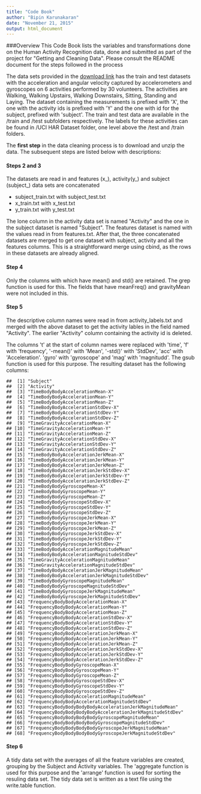 ```yaml
---
title: "Code Book"
author: "Bipin Karunakaran"
date: "November 21, 2015"
output: html_document
---
```


###Overview
This Code Book lists the variables and transformations done on the Human Activity Recognition data, done and submitted as part of the project for "Getting and Cleaning Data". Please consult the README document for the steps followed in the process


The data sets provided in the [download link](https://d396qusza40orc.cloudfront.net/getdata%2Fprojectfiles%2FUCI%20HAR%20Dataset.zip ) has the train and test datasets with the acceleration and angular velocity captured by accelerometers and gyroscopes on 6 activities performed by 30 volunteers. The activities are Walking, Walking Upstairs, Walking Downstairs, Sitting, Standing and Laying. The dataset containing the measurements is prefixed with 'X', the one with the activity ids is prefixed with 'Y' and the one with id for the subject, prefixed with 'subject'. The train and test data are available in the /train and /test subfolders respectively. The labels for these activities can be found in /UCI HAR Dataset folder, one level above the /test and /train folders. 

The **first step** in the data cleaning process is to download and unzip the data. The subsequent steps are listed below with descriptions:

#### Steps 2 and 3
The datasets are read in and features (x_), activity(y_) and subject (subject_) data sets are concatenated  

+ subject_train.txt with subject_test.txt  
+ x_train.txt with x_test.txt  
+ y_train.txt with y_test.txt 

The lone column in the activity data set is named "Activity" and the one in the subject dataset is named "Subject". The features dataset is named with the values read in from features.txt. After that, the three concatenated datasets are merged to get one dataset with subject, activity and all the features columns. This is a straightforward merge using cbind, as the rows in these datasets are already aligned.

#### Step 4

Only the columns with which have mean() and std() are retained. The grep function is used for this. The fields that have meanFreq() and gravityMean were not included in this. 


#### Step 5

The descriptive column names were read in from activity_labels.txt and merged with the above dataset to get the activity lables in the field named "Activity". The earlier "Activity" column containing the activity id is deleted. 

The columns 't' at the start of column names were replaced with 'time', 'f' with 'frequency', '-mean()' with 'Mean', '-std()' with 'StdDev', 'acc' with 'Acceleration'. 'gyro' with 'gyroscope' and 'mag' with 'magnitudd'. The gsub function is used for this purpose. The resulting dataset has the following columns:


```
##  [1] "Subject"                                                 
##  [2] "Activity"                                                
##  [3] "TimeBodyBodyAccelerationMean-X"                          
##  [4] "TimeBodyBodyAccelerationMean-Y"                          
##  [5] "TimeBodyBodyAccelerationMean-Z"                          
##  [6] "TimeBodyBodyAccelerationStdDev-X"                        
##  [7] "TimeBodyBodyAccelerationStdDev-Y"                        
##  [8] "TimeBodyBodyAccelerationStdDev-Z"                        
##  [9] "TimeGravityAccelerationMean-X"                           
## [10] "TimeGravityAccelerationMean-Y"                           
## [11] "TimeGravityAccelerationMean-Z"                           
## [12] "TimeGravityAccelerationStdDev-X"                         
## [13] "TimeGravityAccelerationStdDev-Y"                         
## [14] "TimeGravityAccelerationStdDev-Z"                         
## [15] "TimeBodyBodyAccelerationJerkMean-X"                      
## [16] "TimeBodyBodyAccelerationJerkMean-Y"                      
## [17] "TimeBodyBodyAccelerationJerkMean-Z"                      
## [18] "TimeBodyBodyAccelerationJerkStdDev-X"                    
## [19] "TimeBodyBodyAccelerationJerkStdDev-Y"                    
## [20] "TimeBodyBodyAccelerationJerkStdDev-Z"                    
## [21] "TimeBodyBodyGyroscopeMean-X"                             
## [22] "TimeBodyBodyGyroscopeMean-Y"                             
## [23] "TimeBodyBodyGyroscopeMean-Z"                             
## [24] "TimeBodyBodyGyroscopeStdDev-X"                           
## [25] "TimeBodyBodyGyroscopeStdDev-Y"                           
## [26] "TimeBodyBodyGyroscopeStdDev-Z"                           
## [27] "TimeBodyBodyGyroscopeJerkMean-X"                         
## [28] "TimeBodyBodyGyroscopeJerkMean-Y"                         
## [29] "TimeBodyBodyGyroscopeJerkMean-Z"                         
## [30] "TimeBodyBodyGyroscopeJerkStdDev-X"                       
## [31] "TimeBodyBodyGyroscopeJerkStdDev-Y"                       
## [32] "TimeBodyBodyGyroscopeJerkStdDev-Z"                       
## [33] "TimeBodyBodyAccelerationMagnitudeMean"                   
## [34] "TimeBodyBodyAccelerationMagnitudeStdDev"                 
## [35] "TimeGravityAccelerationMagnitudeMean"                    
## [36] "TimeGravityAccelerationMagnitudeStdDev"                  
## [37] "TimeBodyBodyAccelerationJerkMagnitudeMean"               
## [38] "TimeBodyBodyAccelerationJerkMagnitudeStdDev"             
## [39] "TimeBodyBodyGyroscopeMagnitudeMean"                      
## [40] "TimeBodyBodyGyroscopeMagnitudeStdDev"                    
## [41] "TimeBodyBodyGyroscopeJerkMagnitudeMean"                  
## [42] "TimeBodyBodyGyroscopeJerkMagnitudeStdDev"                
## [43] "FrequencyBodyBodyAccelerationMean-X"                     
## [44] "FrequencyBodyBodyAccelerationMean-Y"                     
## [45] "FrequencyBodyBodyAccelerationMean-Z"                     
## [46] "FrequencyBodyBodyAccelerationStdDev-X"                   
## [47] "FrequencyBodyBodyAccelerationStdDev-Y"                   
## [48] "FrequencyBodyBodyAccelerationStdDev-Z"                   
## [49] "FrequencyBodyBodyAccelerationJerkMean-X"                 
## [50] "FrequencyBodyBodyAccelerationJerkMean-Y"                 
## [51] "FrequencyBodyBodyAccelerationJerkMean-Z"                 
## [52] "FrequencyBodyBodyAccelerationJerkStdDev-X"               
## [53] "FrequencyBodyBodyAccelerationJerkStdDev-Y"               
## [54] "FrequencyBodyBodyAccelerationJerkStdDev-Z"               
## [55] "FrequencyBodyBodyGyroscopeMean-X"                        
## [56] "FrequencyBodyBodyGyroscopeMean-Y"                        
## [57] "FrequencyBodyBodyGyroscopeMean-Z"                        
## [58] "FrequencyBodyBodyGyroscopeStdDev-X"                      
## [59] "FrequencyBodyBodyGyroscopeStdDev-Y"                      
## [60] "FrequencyBodyBodyGyroscopeStdDev-Z"                      
## [61] "FrequencyBodyBodyAccelerationMagnitudeMean"              
## [62] "FrequencyBodyBodyAccelerationMagnitudeStdDev"            
## [63] "FrequencyBodyBodyBodyBodyAccelerationJerkMagnitudeMean"  
## [64] "FrequencyBodyBodyBodyBodyAccelerationJerkMagnitudeStdDev"
## [65] "FrequencyBodyBodyBodyBodyGyroscopeMagnitudeMean"         
## [66] "FrequencyBodyBodyBodyBodyGyroscopeMagnitudeStdDev"       
## [67] "FrequencyBodyBodyBodyBodyGyroscopeJerkMagnitudeMean"     
## [68] "FrequencyBodyBodyBodyBodyGyroscopeJerkMagnitudeStdDev"
```

#### Step 6
A tidy data set with the averages of all the feature variables are created, grouping by the Subject and Activity variables. The 'aggregate function is used for this purpose and the 'arrange' function is used for sorting the resuling data set. The tidy data set is written as a text file using the write.table function. 










